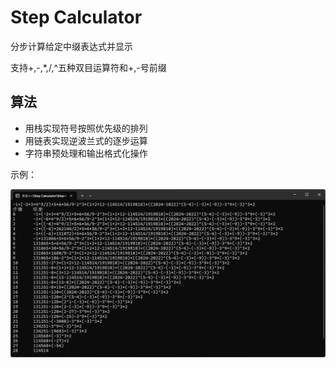 # Step Calculator
 分步计算给定中缀表达式并显示

支持\+,\-,\*,\/,\^五种双目运算符和\+,\-号前缀

## 算法
- 用栈实现符号按照优先级的排列
- 用链表实现逆波兰式的逐步运算
- 字符串预处理和输出格式化操作

示例：

![alt text](image.png)